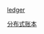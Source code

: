 [ledger](https://www.ibm.com/developerworks/cn/cloud/library/cl-blockchain-basics-intro-bluemix-trs/index.html)

[分布式账本](http://www.360doc.com/content/18/0428/14/39236936_749443600.shtml)
